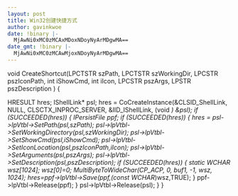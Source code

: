 ```yaml
---
layout: post
title: Win32创建快捷方式
author: gavinkwoe
date: !binary |-
  MjAwNi0xMC0zMCAxMDoxNDoyNyArMDgwMA==
date_gmt: !binary |-
  MjAwNi0xMC0zMCAwMjoxNDoyNyArMDgwMA==
---
```

void CreateShortcut(LPCTSTR szPath,
LPCTSTR szWorkingDir,
LPCSTR pszIconPath,
int iShowCmd,
int iIcon,
LPCSTR pszArgs,
LPSTR pszDescription
)
{

HRESULT hres;
IShellLink* psl;
hres = CoCreateInstance(&CLSID_ShellLink, NULL, CLSCTX_INPROC_SERVER,
&IID_IShellLink, (void **) &psl);
if (SUCCEEDED(hres))
{
IPersistFile* ppf;
if (SUCCEEDED(hres))
{
hres = psl->lpVtbl->SetPath(psl,szPath);
psl->lpVtbl->SetWorkingDirectory(psl,szWorkingDir);
psl->lpVtbl->SetShowCmd(psl,iShowCmd);
psl->lpVtbl->SetIconLocation(psl,pszIconPath,iIcon);
psl->lpVtbl->SetArguments(psl,pszArgs);
psl->lpVtbl->SetDescription(psl,pszDescription);
if (SUCCEEDED(hres))
{
static WCHAR wsz[1024];
wsz[0]=0;
MultiByteToWideChar(CP_ACP, 0, buf1, -1, wsz, 1024);
hres=ppf->lpVtbl->Save(ppf,(const WCHAR*)wsz,TRUE);
}
ppf->lpVtbl->Release(ppf);
}
psl->lpVtbl->Release(psl); 
}
}

